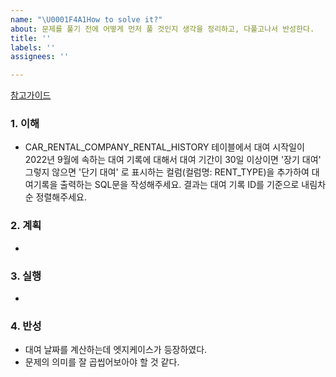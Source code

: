 ```yaml
---
name: "\U0001F4A1How to solve it?"
about: 문제를 풀기 전에 어떻게 먼저 풀 것인지 생각을 정리하고, 다풀고나서 반성한다.
title: ''
labels: ''
assignees: ''

---
```


[참고가이드](https://megaptera.notion.site/6-5f9b4105eb0748fd8f8baa631d92d6ea)

### 1. 이해
- CAR_RENTAL_COMPANY_RENTAL_HISTORY 테이블에서 
대여 시작일이 2022년 9월에 속하는 대여 기록에 대해서 
대여 기간이 30일 이상이면 '장기 대여' 그렇지 않으면 '단기 대여' 로 표시하는 컬럼(컬럼명: RENT_TYPE)을 추가하여 
대여기록을 출력하는 SQL문을 작성해주세요. 
결과는 대여 기록 ID를 기준으로 내림차순 정렬해주세요.

### 2. 계획
- 

### 3. 실행
- 

### 4. 반성
- 대여 날짜를 계산하는데 엣지케이스가 등장하였다. 
- 문제의 의미를 잘 곱씹어보아야 할 것 같다.
